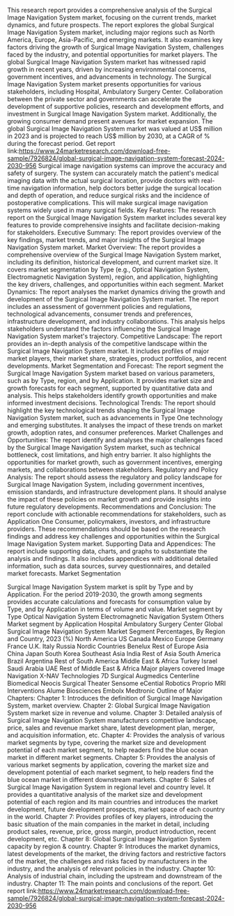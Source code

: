This research report provides a comprehensive analysis of the Surgical Image Navigation System market, focusing on the current trends, market dynamics, and future prospects. The report explores the global Surgical Image Navigation System market, including major regions such as North America, Europe, Asia-Pacific, and emerging markets. It also examines key factors driving the growth of Surgical Image Navigation System, challenges faced by the industry, and potential opportunities for market players.
The global Surgical Image Navigation System market has witnessed rapid growth in recent years, driven by increasing environmental concerns, government incentives, and advancements in technology. The Surgical Image Navigation System market presents opportunities for various stakeholders, including Hospital, Ambulatory Surgery Center. Collaboration between the private sector and governments can accelerate the development of supportive policies, research and development efforts, and investment in Surgical Image Navigation System market. Additionally, the growing consumer demand present avenues for market expansion.
The global Surgical Image Navigation System market was valued at US$ million in 2023 and is projected to reach US$ million by 2030, at a CAGR of % during the forecast period.
Get report link:https://www.24marketresearch.com/download-free-sample/7926824/global-surgical-image-navigation-system-forecast-2024-2030-956 
Surgical image navigation systems can improve the accuracy and safety of surgery. The system can accurately match the patient's medical imaging data with the actual surgical location, provide doctors with real-time navigation information, help doctors better judge the surgical location and depth of operation, and reduce surgical risks and the incidence of postoperative complications. This will make surgical image navigation systems widely used in many surgical fields.
Key Features:
The research report on the Surgical Image Navigation System market includes several key features to provide comprehensive insights and facilitate decision-making for stakeholders.
Executive Summary: The report provides overview of the key findings, market trends, and major insights of the Surgical Image Navigation System market.
Market Overview: The report provides a comprehensive overview of the Surgical Image Navigation System market, including its definition, historical development, and current market size. It covers market segmentation by Type (e.g., Optical Navigation System, Electromagnetic Navigation System), region, and application, highlighting the key drivers, challenges, and opportunities within each segment.
Market Dynamics: The report analyses the market dynamics driving the growth and development of the Surgical Image Navigation System market. The report includes an assessment of government policies and regulations, technological advancements, consumer trends and preferences, infrastructure development, and industry collaborations. This analysis helps stakeholders understand the factors influencing the Surgical Image Navigation System market's trajectory.
Competitive Landscape: The report provides an in-depth analysis of the competitive landscape within the Surgical Image Navigation System market. It includes profiles of major market players, their market share, strategies, product portfolios, and recent developments.
Market Segmentation and Forecast: The report segment the Surgical Image Navigation System market based on various parameters, such as by Type, region, and by Application. It provides market size and growth forecasts for each segment, supported by quantitative data and analysis. This helps stakeholders identify growth opportunities and make informed investment decisions.
Technological Trends: The report should highlight the key technological trends shaping the Surgical Image Navigation System market, such as advancements in Type One technology and emerging substitutes. It analyses the impact of these trends on market growth, adoption rates, and consumer preferences.
Market Challenges and Opportunities: The report identify and analyses the major challenges faced by the Surgical Image Navigation System market, such as technical bottleneck, cost limitations, and high entry barrier. It also highlights the opportunities for market growth, such as government incentives, emerging markets, and collaborations between stakeholders.
Regulatory and Policy Analysis: The report should assess the regulatory and policy landscape for Surgical Image Navigation System, including government incentives, emission standards, and infrastructure development plans. It should analyse the impact of these policies on market growth and provide insights into future regulatory developments.
Recommendations and Conclusion: The report conclude with actionable recommendations for stakeholders, such as Application One Consumer, policymakers, investors, and infrastructure providers. These recommendations should be based on the research findings and address key challenges and opportunities within the Surgical Image Navigation System market.
Supporting Data and Appendices: The report include supporting data, charts, and graphs to substantiate the analysis and findings. It also includes appendices with additional detailed information, such as data sources, survey questionnaires, and detailed market forecasts.
Market Segmentation

Surgical Image Navigation System market is split by Type and by Application. For the period 2019-2030, the growth among segments provides accurate calculations and forecasts for consumption value by Type, and by Application in terms of volume and value.
Market segment by Type
Optical Navigation System
Electromagnetic Navigation System
Others
Market segment by Application
Hospital
Ambulatory Surgery Center
Global Surgical Image Navigation System Market Segment Percentages, By Region and Country, 2023 (%)
North America
US
Canada
Mexico
Europe
Germany
France
U.K.
Italy
Russia
Nordic Countries
Benelux
Rest of Europe
Asia
China
Japan
South Korea
Southeast Asia
India
Rest of Asia
South America
Brazil
Argentina
Rest of South America
Middle East & Africa
Turkey
Israel
Saudi Arabia
UAE
Rest of Middle East & Africa
Major players covered
Image Navigation
X-NAV Technologies
7D Surgical
Augmedics
Centerline Biomedical
Neocis
Surgical Theater
Sensome
eCential Robotics
Proprio
MRI Interventions
Alume Biosciences
Embolx
Medtronic
Outline of Major Chapters:
Chapter 1: Introduces the definition of Surgical Image Navigation System, market overview.
Chapter 2: Global Surgical Image Navigation System market size in revenue and volume.
Chapter 3: Detailed analysis of Surgical Image Navigation System manufacturers competitive landscape, price, sales and revenue market share, latest development plan, merger, and acquisition information, etc.
Chapter 4: Provides the analysis of various market segments by type, covering the market size and development potential of each market segment, to help readers find the blue ocean market in different market segments.
Chapter 5: Provides the analysis of various market segments by application, covering the market size and development potential of each market segment, to help readers find the blue ocean market in different downstream markets.
Chapter 6: Sales of Surgical Image Navigation System in regional level and country level. It provides a quantitative analysis of the market size and development potential of each region and its main countries and introduces the market development, future development prospects, market space of each country in the world.
Chapter 7: Provides profiles of key players, introducing the basic situation of the main companies in the market in detail, including product sales, revenue, price, gross margin, product introduction, recent development, etc.
Chapter 8: Global Surgical Image Navigation System capacity by region & country.
Chapter 9: Introduces the market dynamics, latest developments of the market, the driving factors and restrictive factors of the market, the challenges and risks faced by manufacturers in the industry, and the analysis of relevant policies in the industry.
Chapter 10: Analysis of industrial chain, including the upstream and downstream of the industry.
Chapter 11: The main points and conclusions of the report.
Get report link:https://www.24marketresearch.com/download-free-sample/7926824/global-surgical-image-navigation-system-forecast-2024-2030-956 
